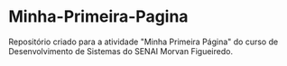 # Minha-Primeira-Pagina
Repositório criado para a atividade "Minha Primeira Página" do curso de Desenvolvimento de Sistemas do SENAI Morvan Figueiredo.
